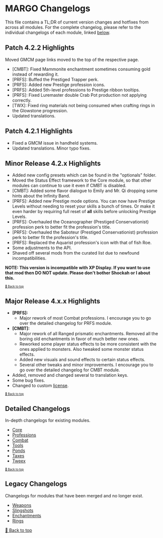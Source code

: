 ﻿# MARGO Changelogs

This file contains a TL;DR of current version changes and hotfixes from across all modules. For the complete changelog, please refer to the individual changelogs of each module, linked [below](#detailed-changelogs).

## Patch 4.2.2 Highlights

Moved GMCM page links moved to the top of the respective page.
* [CMBT]: Fixed Mammonite enchantment sometimes consuming gold instead of rewarding it.
* [PRFS]: Buffed the Prestiged Trapper perk.
* [PRFS]: Added new Prestige profession icons.
* [PRFS]: Added 5th-level professions to Prestige ribbon tooltips.
* [PRFS]: Fixed Luremaster double Crab Pot production not applying correctly.
* [TWX]: Fixed ring materials not being consumed when crafting rings in the Glowstone progression.
* Updated translations.

## Patch 4.2.1 Highlights

* Fixed a GMCM issue in handheld systems.
* Updated translations. Minor typo fixes.

## Minor Release 4.2.x Highlights

* Added new config presets which can be found in the "optionals" folder.
* Moved the Status Effect framework to the Core module, so that other modules can continue to use it even if CMBT is disabled.
* [CMBT]: Added some flavor dialogue to Emily and Mr. Qi dropping some hints about the Infinity Band.
* [PRFS]: Added new Prestige mode options. You can now have Prestige Levels without needing to reset your skills a bunch of times. Or make it even harder by requiring full reset of **all** skills before unlocking Prestige Levels.
* [PRFS]: Overhauled the Oceanographer (Prestiged Conservationist) profession perk to better fit the profession's title.
* [PRFS]: Overhauled the Saboteur (Prestiged Conservationist) profession perk to better fit the profession's title.
* [PRFS]: Replaced the Aquarist profession's icon with that of fish Roe.
* Some adjustments to the API.
* Shaved off several mods from the curated list due to newfound incompatibilities.

**NOTE: This version is incompatible with XP Display. If you want to use that mod then DO NOT update. Please don't bother Shockah or I about this.**

<sup><sup>[🔼 Back to top](#margo-changelogs)</sup></sup>

## Major Release 4.x.x Highlights

* **[PRFS]:**
    * Major rework of most Combat professions. I encourage you to go over the detailed changelog for PRFS module.
* **[CMBT]:**
    * Major rework of all Ranged prismatic enchantments. Removed all the boring old enchantments in favor of much better new ones.
    * Reworked some player status effects to be more consistent with the ones applied to monsters. Also tweaked some monster status effects.
    * Added new visuals and sound effects to certain status effects.
    * Several other tweaks and minor improvements. I encourage you to go over the detailed changelog for CMBT module.
* Added, removed and changed several to translation keys.
* Some bug fixes.
* Changed to custom [license](LICENSE).

<sup><sup>[🔼 Back to top](#margo-changelogs)</sup></sup>

## Detailed Changelogs

In-depth changelogs for existing modules.

* [Core](Modules/Core/CHANGELOG.md)
* [Professions](Modules/Professions/CHANGELOG.md)
* [Combat](Modules/Combat/CHANGELOG.md)
* [Tools](Modules/Tools/CHANGELOG.md)
* [Ponds](Modules/Ponds/CHANGELOG.md)
* [Taxes](Modules/Taxes/CHANGELOG.md)
* [Tweex](Modules/Tweex/CHANGELOG.md)

<sup><sup>[🔼 Back to top](#margo-changelogs)</sup></sup>

## Legacy Changelogs

Changelogs for modules that have been merged and no longer exist.

* [Weapons](Modules/Combat/resources/legacy/CHANGELOG_WPNZ.md)
* [Slingshots](Modules/Combat/resources/legacy/CHANGELOG_SLNGS.md)
* [Enchantments](Modules/Combat/resources/legacy/CHANGELOG_ENCH.md)
* [Rings](Modules/Combat/resources/legacy/CHANGELOG_RNGS.md)

[🔼 Back to top](#margo-changelogs)